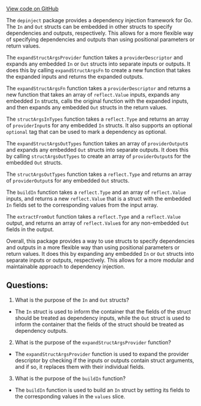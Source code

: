 [View code on GitHub](https://github.com/cosmos/cosmos-sdk/blob/main/depinject/struct_args.go)

The `depinject` package provides a dependency injection framework for Go. The `In` and `Out` structs can be embedded in other structs to specify dependencies and outputs, respectively. This allows for a more flexible way of specifying dependencies and outputs than using positional parameters or return values. 

The `expandStructArgsProvider` function takes a `providerDescriptor` and expands any embedded `In` or `Out` structs into separate inputs or outputs. It does this by calling `expandStructArgsFn` to create a new function that takes the expanded inputs and returns the expanded outputs. 

The `expandStructArgsFn` function takes a `providerDescriptor` and returns a new function that takes an array of `reflect.Value` inputs, expands any embedded `In` structs, calls the original function with the expanded inputs, and then expands any embedded `Out` structs in the return values. 

The `structArgsInTypes` function takes a `reflect.Type` and returns an array of `providerInput`s for any embedded `In` structs. It also supports an optional `optional` tag that can be used to mark a dependency as optional. 

The `expandStructArgsOutTypes` function takes an array of `providerOutput`s and expands any embedded `Out` structs into separate outputs. It does this by calling `structArgsOutTypes` to create an array of `providerOutput`s for the embedded `Out` structs. 

The `structArgsOutTypes` function takes a `reflect.Type` and returns an array of `providerOutput`s for any embedded `Out` structs. 

The `buildIn` function takes a `reflect.Type` and an array of `reflect.Value` inputs, and returns a new `reflect.Value` that is a struct with the embedded `In` fields set to the corresponding values from the input array. 

The `extractFromOut` function takes a `reflect.Type` and a `reflect.Value` output, and returns an array of `reflect.Value`s for any non-embedded `Out` fields in the output. 

Overall, this package provides a way to use structs to specify dependencies and outputs in a more flexible way than using positional parameters or return values. It does this by expanding any embedded `In` or `Out` structs into separate inputs or outputs, respectively. This allows for a more modular and maintainable approach to dependency injection.
## Questions: 
 1. What is the purpose of the `In` and `Out` structs?
- The `In` struct is used to inform the container that the fields of the struct should be treated as dependency inputs, while the `Out` struct is used to inform the container that the fields of the struct should be treated as dependency outputs.
2. What is the purpose of the `expandStructArgsProvider` function?
- The `expandStructArgsProvider` function is used to expand the provider descriptor by checking if the inputs or outputs contain struct arguments, and if so, it replaces them with their individual fields.
3. What is the purpose of the `buildIn` function?
- The `buildIn` function is used to build an `In` struct by setting its fields to the corresponding values in the `values` slice.